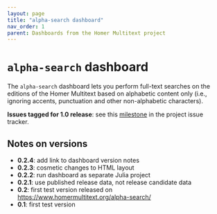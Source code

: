 ```yaml
---
layout: page
title: "alpha-search dashboard"
nav_order: 1
parent: Dashboards from the Homer Multitext project
---
```


# `alpha-search` dashboard



The `alpha-search` dashboard lets you perform full-text searches on the editions of the Homer Multitext based on alphabetic content only (i.e., ignoring accents, punctuation and other non-alphabetic characters).

**Issues tagged for 1.0 release**:  see this [milestone](https://github.com/homermultitext/dashboards/milestone/2) in the project issue tracker.

## Notes on versions

- **0.2.4**: add link to dashboard version notes
- **0.2.3**: cosmetic changes to HTML layout
- **0.2.2**: run dashboard as separate Julia project
- **0.2.1**: use published release data, not release candidate data
- **0.2**: first test version released on https://www.homermultitext.org/alpha-search/
- **0.1**: first test version 
